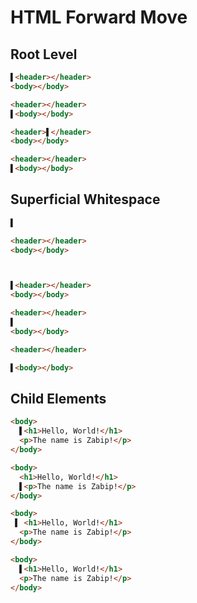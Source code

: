# HTML Forward Move
## Root Level
```html
▌<header></header>
<body></body>
```
```html
<header></header>
▌<body></body>
```

```html
<header>▌</header>
<body></body>
```
```html
<header></header>
▌<body></body>
```

## Superficial Whitespace
```html
▌

<header></header>
<body></body>
```
```html


▌<header></header>
<body></body>
```

```html
<header></header>
▌
<body></body>
```
```html
<header></header>

▌<body></body>
```

## Child Elements
```html
<body>
  ▌<h1>Hello, World!</h1>
  <p>The name is Zabip!</p>
</body>
```
```html
<body>
  <h1>Hello, World!</h1>
  ▌<p>The name is Zabip!</p>
</body>
```

```html
<body>
 ▌ <h1>Hello, World!</h1>
  <p>The name is Zabip!</p>
</body>
```
```html
<body>
  ▌<h1>Hello, World!</h1>
  <p>The name is Zabip!</p>
</body>
```